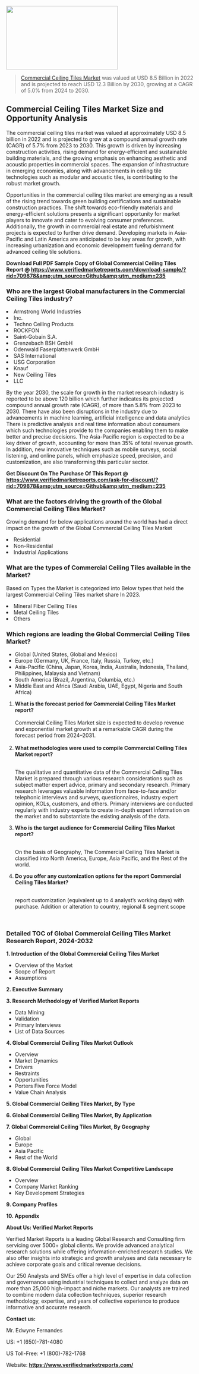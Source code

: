 <img src="https://ffe5etoiles.com/wp-content/uploads/2024/12/MST1-300x171.png" alt="" width="300" height="171" class="alignnone size-medium wp-image-20088" /><blockquote><p><p><a href="https://www.verifiedmarketreports.com/download-sample/?rid=709878&utm_source=Github&utm_medium=235" target="_blank">Commercial Ceiling Tiles Market</a> was valued at USD 8.5 Billion in 2022 and is projected to reach USD 12.3 Billion by 2030, growing at a CAGR of 5.0% from 2024 to 2030.</p></blockquote><p><h2>Commercial Ceiling Tiles Market Size and Opportunity Analysis</h2><p>The commercial ceiling tiles market was valued at approximately USD 8.5 billion in 2022 and is projected to grow at a compound annual growth rate (CAGR) of 5.7% from 2023 to 2030. This growth is driven by increasing construction activities, rising demand for energy-efficient and sustainable building materials, and the growing emphasis on enhancing aesthetic and acoustic properties in commercial spaces. The expansion of infrastructure in emerging economies, along with advancements in ceiling tile technologies such as modular and acoustic tiles, is contributing to the robust market growth.</p><p>Opportunities in the commercial ceiling tiles market are emerging as a result of the rising trend towards green building certifications and sustainable construction practices. The shift towards eco-friendly materials and energy-efficient solutions presents a significant opportunity for market players to innovate and cater to evolving consumer preferences. Additionally, the growth in commercial real estate and refurbishment projects is expected to further drive demand. Developing markets in Asia-Pacific and Latin America are anticipated to be key areas for growth, with increasing urbanization and economic development fueling demand for advanced ceiling tile solutions.</p></p><p class=""><strong>Download Full PDF Sample Copy of Global Commercial Ceiling Tiles Report @ <a href="https://www.verifiedmarketreports.com/download-sample/?rid=709878&amp;utm_source=Github&amp;utm_medium=235" target="_blank">https://www.verifiedmarketreports.com/download-sample/?rid=709878&amp;utm_source=Github&amp;utm_medium=235</a></strong></p><h3 id="" class="">Who are the largest Global manufacturers in the Commercial Ceiling Tiles industry?</h3><p><li>Armstrong World Industries</li><li> Inc.</li><li> Techno Ceiling Products</li><li> ROCKFON</li><li> Saint-Gobain S.A.</li><li> Grenzebach BSH GmbH</li><li> Odenwald Faserplattenwerk GmbH</li><li> SAS International</li><li> USG Corporation</li><li> Knauf</li><li> New Ceiling Tiles</li><li> LLC</li></p><div class=""><div class="" dir="" data-message-author-role="" data-message-id="" data-message-model-slug=""><div class=""><div class=""><div class=""><div class="" dir="" data-message-author-role="" data-message-id="" data-message-model-slug=""><div class=""><div class=""><p>By the year 2030, the scale for growth in the market research industry is reported to be above 120 billion which further indicates its projected compound annual growth rate (CAGR), of more than 5.8% from 2023 to 2030. There have also been disruptions in the industry due to advancements in machine learning, artificial intelligence and data analytics There is predictive analysis and real time information about consumers which such technologies provide to the companies enabling them to make better and precise decisions. The Asia-Pacific region is expected to be a key driver of growth, accounting for more than 35% of total revenue growth. In addition, new innovative techniques such as mobile surveys, social listening, and online panels, which emphasize speed, precision, and customization, are also transforming this particular sector.</p><p><strong>Get Discount On The Purchase Of This Report @&nbsp; <a href="https://www.verifiedmarketreports.com/ask-for-discount/?rid=709878&amp;utm_source=Github&amp;utm_medium=235" target="_blank">https://www.verifiedmarketreports.com/ask-for-discount/?rid=709878&amp;utm_source=Github&amp;utm_medium=235</a></strong></p></div></div></div></div></div></div></div></div><h3 id="" class="">What are the factors driving the growth of the Global Commercial Ceiling Tiles Market?</h3><p id="" class="">Growing demand for below applications around the world has had a direct impact on the growth of the Global Commercial Ceiling Tiles Market</p><p id="" class=""><li>Residential</li><li> Non-Residential</li><li> Industrial Applications</li></p><h3 id="" class="">What are the types of Commercial Ceiling Tiles available in the Market?</h3><p id="" class="">Based on Types the Market is categorized into Below types that held the largest Commercial Ceiling Tiles market share In 2023.</p><p id="" class=""><li>Mineral Fiber Ceiling Tiles</li><li> Metal Ceiling Tiles</li><li> Others</li></p><h3 id="" class="">Which regions are leading the Global Commercial Ceiling Tiles Market?</h3><ul><li>Global (United States, Global and Mexico)</li><li>Europe (Germany, UK, France, Italy, Russia, Turkey, etc.)</li><li>Asia-Pacific (China, Japan, Korea, India, Australia, Indonesia, Thailand, Philippines, Malaysia and Vietnam)</li><li>South America (Brazil, Argentina, Columbia, etc.)</li><li>Middle East and Africa (Saudi Arabia, UAE, Egypt, Nigeria and South Africa)</li></ul><p><ol><li><strong>What is the forecast period for Commercial Ceiling Tiles Market report?<br /></strong><br /><span data-sheets-root="1" data-sheets-value="{&quot;1&quot;:2,&quot;2&quot;:&quot;XXXX size is expected to develop revenue and exponential market growth at a remarkable CAGR during the forecast period from 2024&ndash;2030.&quot;}" data-sheets-userformat="{&quot;2&quot;:12674,&quot;4&quot;:{&quot;1&quot;:2,&quot;2&quot;:16776960},&quot;10&quot;:2,&quot;11&quot;:0,&quot;15&quot;:&quot;Arial&quot;,&quot;16&quot;:12}">Commercial Ceiling Tiles Market size is expected to develop revenue and exponential market growth at a remarkable CAGR during the forecast period from 2024&ndash;2031.</span><br /><br /></li><li><strong>What methodologies were used to compile Commercial Ceiling Tiles Market report?<br /><br /></strong><p>The qualitative and quantitative data of the&nbsp;Commercial Ceiling Tiles Market is prepared through various research considerations such as subject matter expert advice, primary and secondary research. Primary research leverages valuable information from face-to-face and/or telephonic interviews and surveys, questionnaires, industry expert opinion, KOLs, customers, and others. Primary interviews are conducted regularly with industry experts to create in-depth expert information on the market and to substantiate the existing analysis of the data.&nbsp;</p></li><li><strong>Who is the target audience for Commercial Ceiling Tiles Market report?<br /><br /></strong><p>On the basis of Geography, The&nbsp;Commercial Ceiling Tiles Market is classified into North America, Europe, Asia Pacific, and the Rest of the world.</p></li><li><strong>Do you offer any customization options for the report Commercial Ceiling Tiles Market?<br /><br /></strong><p>report customization (equivalent up to 4 analyst&rsquo;s working days) with purchase. Addition or alteration to country, regional &amp; segment scope</p><p>&nbsp;</p></li></ol></p><h3 id="" class="">Detailed TOC of Global Commercial Ceiling Tiles Market Research Report, 2024-2032</h3><p id="" class=""><strong>1. Introduction of the Global Commercial Ceiling Tiles Market</strong></p><ul><li>Overview of the Market</li><li>Scope of Report</li><li>Assumptions</li></ul><p id="" class=""><strong>2. Executive Summary</strong></p><p id="" class=""><strong>3. Research Methodology of&nbsp;Verified Market Reports</strong></p><ul><li>Data Mining</li><li>Validation</li><li>Primary Interviews</li><li>List of Data Sources</li></ul><p id="" class=""><strong>4. Global Commercial Ceiling Tiles Market Outlook</strong></p><ul><li>Overview</li><li>Market Dynamics</li><li>Drivers</li><li>Restraints</li><li>Opportunities</li><li>Porters Five Force Model</li><li>Value Chain Analysis</li></ul><p id="" class=""><strong>5. Global Commercial Ceiling Tiles Market, By&nbsp;Type</strong></p><p id="" class=""><strong>6. Global Commercial Ceiling Tiles Market, By Application</strong></p><p id="" class=""><strong>7. Global Commercial Ceiling Tiles Market, By Geography</strong></p><ul><li>Global</li><li>Europe</li><li>Asia Pacific</li><li>Rest of the World</li></ul><p id="" class=""><strong>8. Global Commercial Ceiling Tiles Market Competitive Landscape</strong></p><ul><li>Overview</li><li>Company Market Ranking</li><li>Key Development Strategies</li></ul><p id="" class=""><strong>9. Company Profiles</strong></p><p id="" class=""><strong>10. Appendix</strong></p><p id="" class=""><strong>About Us: Verified Market Reports</strong></p><p id="" class="">Verified Market Reports is a leading Global Research and Consulting firm servicing over 5000+ global clients. We provide advanced analytical research solutions while offering information-enriched research studies. We also offer insights into strategic and growth analyses and data necessary to achieve corporate goals and critical revenue decisions.</p><p id="" class="">Our 250 Analysts and SMEs offer a high level of expertise in data collection and governance using industrial techniques to collect and analyze data on more than 25,000 high-impact and niche markets. Our analysts are trained to combine modern data collection techniques, superior research methodology, expertise, and years of collective experience to produce informative and accurate research.</p><p id="" class=""><strong>Contact us:</strong></p><p id="" class="">Mr. Edwyne Fernandes</p><p id="" class="">US: +1 (650)-781-4080</p><p id="" class="">US Toll-Free: +1 (800)-782-1768</p><p id="" class="">Website: <a target="" data-test-app-aware-link=""><strong>https://www.verifiedmarketreports.com/</strong></a></p>
